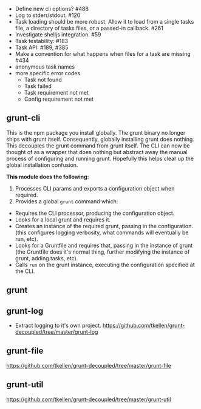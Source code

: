 * Define new cli options? #488
* Log to stderr/stdout. #120
* Task loading should be more robust.  Allow it to load from a single tasks file, a directory of tasks files, or a passed-in callback. #261
* Investigate shelljs integration. #59
* Task testability: #183
* Task API: #189, #385
* Make a convention for what happens when files for a task are missing #434
* anonymous task names
* more specific error codes
  * Task not found
  * Task failed
  * Task requirement not met
  * Config requirement not met


## grunt-cli
This is the npm package you install globally.  The grunt binary no longer ships with grunt itself.  Consequently, globally installing grunt does nothing.  This decouples the grunt command from grunt itself.  The CLI can now be thought of as a wrapper that does nothing but abstract away the manual process of configuring and running grunt.  Hopefully this helps clear up the global installation confusion.

**This module does the following:**

1. Processes CLI params and exports a configuration object when required.
2. Provides a global `grunt` command which:
  - Requires the CLI processor, producing the configuration object.
  - Looks for a local grunt and requires it.
  - Creates an instance of the required grunt, passing in the configuration. (this configures logging verbosity, what commands will eventually be run, etc).
  - Looks for a Gruntfile and requires that, passing in the instance of grunt (the Gruntfile does it's normal thing, further modifying the instance of grunt, adding tasks, etc).
  - Calls `run` on the grunt instance, executing the configuration specified at the CLI.

## grunt


## grunt-log
* Extract logging to it's own project.
https://github.com/tkellen/grunt-decoupled/tree/master/grunt-log

## grunt-file
https://github.com/tkellen/grunt-decoupled/tree/master/grunt-file

## grunt-util
https://github.com/tkellen/grunt-decoupled/tree/master/grunt-util